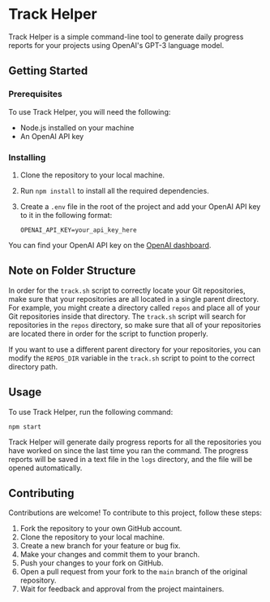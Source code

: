 # Track Helper

Track Helper is a simple command-line tool to generate daily progress reports for your projects using OpenAI's GPT-3 language model. 

## Getting Started

### Prerequisites

To use Track Helper, you will need the following:

* Node.js installed on your machine
* An OpenAI API key

### Installing

1. Clone the repository to your local machine.
2. Run `npm install` to install all the required dependencies.
3. Create a `.env` file in the root of the project and add your OpenAI API key to it in the following format:

    ```
    OPENAI_API_KEY=your_api_key_here
    ```

You can find your OpenAI API key on the [OpenAI dashboard](https://platform.openai.com/account/api-keys).

## Note on Folder Structure

In order for the `track.sh` script to correctly locate your Git repositories, make sure that your repositories are all located in a single parent directory. For example, you might create a directory called `repos` and place all of your Git repositories inside that directory. The `track.sh` script will search for repositories in the `repos` directory, so make sure that all of your repositories are located there in order for the script to function properly.

If you want to use a different parent directory for your repositories, you can modify the `REPOS_DIR` variable in the `track.sh` script to point to the correct directory path.


## Usage

To use Track Helper, run the following command:
```
npm start
```


Track Helper will generate daily progress reports for all the repositories you have worked on since the last time you ran the command. The progress reports will be saved in a text file in the `logs` directory, and the file will be opened automatically.

## Contributing

Contributions are welcome! To contribute to this project, follow these steps:

1. Fork the repository to your own GitHub account.
2. Clone the repository to your local machine.
3. Create a new branch for your feature or bug fix.
4. Make your changes and commit them to your branch.
5. Push your changes to your fork on GitHub.
6. Open a pull request from your fork to the `main` branch of the original repository.
7. Wait for feedback and approval from the project maintainers.
